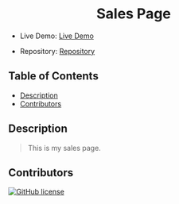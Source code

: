 <div align="center">

# Sales Page

</div>

- Live Demo: [Live Demo]()

- Repository: [Repository]()

## Table of Contents

- [Description](#description)
- [Contributors](#contributors)


## Description

>This is my sales page.


## Contributors

[![GitHub license](https://img.shields.io/badge/Made%20by-Lloyd%20Barnes-ab8c9b?style=flat&logo=github)](https://github.com/lbarnes86)

